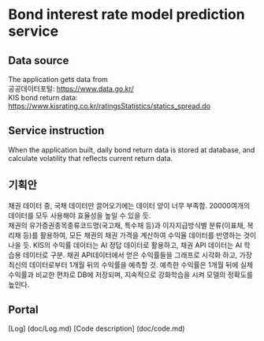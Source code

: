 # Bond interest rate model prediction service

## Data source
The application gets data from\
공공데이터포털: <https://www.data.go.kr/>\
KIS bond return data: <https://www.kisrating.co.kr/ratingsStatistics/statics_spread.do>

## Service instruction
When the application built, daily bond return data is stored at database, and calculate volatility that reflects current return data.

## 기획안
채권 데이터 중, 국채 데이터만 끌어오기에는 데이터 양이 너무 부족함. 20000여개의 데이터를 모두 사용해야 효율성을 높일 수 있을 듯.\
채권의 유가증권종목종류코드명(국고채, 특수채 등)과 이자지급방식별 분류(이표채, 복리채 등)를 활용하여, 모든 채권의 채권 가격을 계산하여 수익율 데이터를 반영하는 것이 나을 듯. KIS의 수익률 데이터는 AI 정답 데이터로 활용하고, 채권 API 데이터는 AI 학습용 데이터로 구분. 채권 API데이터에서 얻은 수익률들을 그래프로 시각화 하고, 가장 최신의 데이터로부터 1개월 뒤의 수익률을 예측할 것. 예측한 수익률은 1개월 뒤에 실제 수익률과 비교한 편차로 DB에 저장되며, 지속적으로 강화학습을 시켜 모델의 정확도를 높인다.

## Portal
[Log] (doc/Log.md)
[Code description] (doc/code.md)
